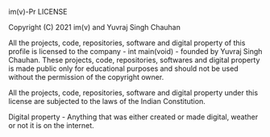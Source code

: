 im(v)-Pr LICENSE 

Copyright (C) 2021 im(v) and Yuvraj Singh Chauhan

All the projects, code, repositories, software and digital property of this profile is licensed to the company - int main(void) - founded by Yuvraj Singh Chauhan.
These projects, code, repositories, softwares and digital property is made public only for educational purposes and should not be used without the permission of the copyright owner.

All the projects, code, repositories, software and digital property under this license are subjected to the laws of the Indian Constitution.

Digital property - Anything that was either created or made digital, weather or not it is on the internet.
